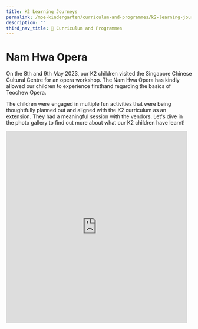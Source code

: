 ```yaml
---
title: K2 Learning Journeys
permalink: /moe-kindergarten/curriculum-and-programmes/k2-learning-journeys/
description: ""
third_nav_title: 🌟 Curriculum and Programmes
---
```

# Nam Hwa Opera
On the 8th and 9th May 2023, our K2 children visited the Singapore Chinese Cultural Centre for an opera workshop. The Nam Hwa Opera has kindly allowed our children to experience firsthand regarding the basics of Teochew Opera.

The children were engaged in multiple fun activities that were being thoughtfully planned out and aligned with the K2 curriculum as an extension. They had a meaningful session with the vendors. Let's dive in the photo gallery to find out more about what our K2 children have learnt!

<iframe src="https://docs.google.com/presentation/d/e/2PACX-1vTT69LkEUGnBoAAOXDwNe8msYTxaOhCsNUoEbheBkwjfo9tt46MjVMJmkQtEaJd05IvG8JIA1VC6Hf6/embed?start=true&amp;loop=true&amp;delayms=5000" frameborder="0" width="491" height="520" allowfullscreen="true"></iframe>